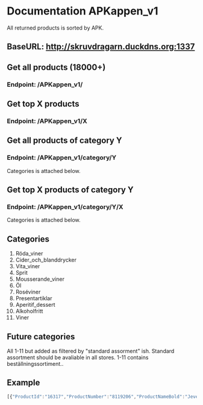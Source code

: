 # Documentation APKappen_v1
All returned products is sorted by APK.

## BaseURL: http://skruvdragarn.duckdns.org:1337

## Get all products (18000+)
### Endpoint: /APKappen_v1/

## Get top X products
### Endpoint: /APKappen_v1/X

## Get all products of category Y
### Endpoint: /APKappen_v1/category/Y
Categories is attached below.

## Get top X products of category Y
### Endpoint: /APKappen_v1/category/Y/X
Categories is attached below.

## Categories
1. Röda_viner
2. Cider_och_blanddrycker
3. Vita_viner
4. Sprit
5. Mousserande_viner
6. Öl
7. Roséviner
8. Presentartiklar
9. Aperitif_dessert
10. Alkoholfritt
11. Viner

## Future categories
All 1-11 but added as filtered by "standard assorment" ish. Standard assortment should be avaliable in all stores. 1-11 contains beställningssortiment..

## Example
```javascript
[{"ProductId":"16317","ProductNumber":"8119206","ProductNameBold":"Jever","ProductNameThin":"Fatöl","Category":"Öl","ProductNumberShort":"81192","ProducerName":"Friesisches Brauhaus","SupplierName":"TOMP Beer Wine & Spirits AB","IsKosher":false,"BottleTextShort":"Fat","Seal":null,"RestrictedParcelQuantity":0,"IsOrganic":false,"IsEthical":false,"EthicalLabel":null,"IsWebLaunch":false,"SellStartDate":"1998-09-01T00:00:00","IsCompletelyOutOfStock":false,"IsTemporaryOutOfStock":false,"AlcoholPercentage":4.9,"Volume":30000,"Price":397.9,"Country":"Tyskland","OriginLevel1":null,"OriginLevel2":null,"Vintage":0,"SubCategory":"Öl","Type":"Ljus lager","Style":"Pilsner - tysk stil","AssortmentText":"Övrigt sortiment","BeverageDescriptionShort":"Öl, Ljus lager, Pilsner - tysk stil","Usage":null,"Taste":null,"Assortment":"BS","RecycleFee":625,"IsManufacturingCountry":true,"IsRegionalRestricted":false,"IsInStoreSearchAssortment":null,"IsNews":false,"URL":"https://www.systembolaget.se/dryck/ol/jever-8119206","APK":3.694395576778085,"APKWithPant":1.437090624694496,"APKScore":100}]
```

